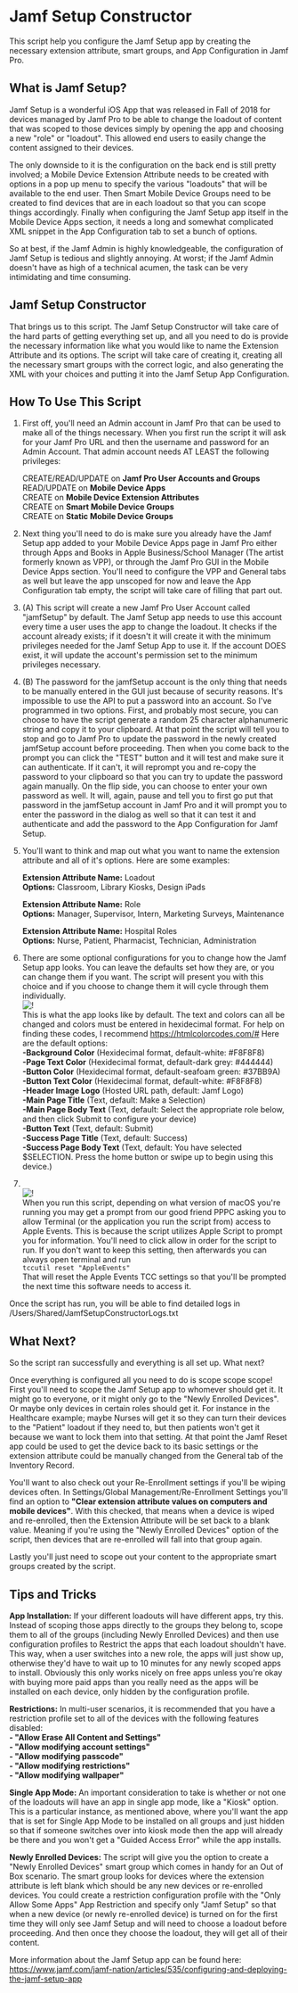 # Jamf Setup Constructor
This script help you configure the Jamf Setup app by creating the necessary extension attribute, smart groups, and App Configuration in Jamf Pro.

What is Jamf Setup?
----------
Jamf Setup is a wonderful iOS App that was released in Fall of 2018 for devices managed by Jamf Pro to be able to change the loadout of content that was scoped to those devices simply by opening the app and choosing a new "role" or "loadout". This allowed end users to easily change the content assigned to their devices.

The only downside to it is the configuration on the back end is still pretty involved; a Mobile Device Extension Attribute needs to be created with options in a pop up menu to specify the various "loadouts" that will be available to the end user. Then Smart Mobile Device Groups need to be created to find devices that are in each loadout so that you can scope things accordingly. Finally when configuring the Jamf Setup app itself in the Mobile Device Apps section, it needs a long and somewhat complicated XML snippet in the App Configuration tab to set a bunch of options.

So at best, if the Jamf Admin is highly knowledgeable, the configuration of Jamf Setup is tedious and slightly annoying. At worst; if the Jamf Admin doesn't have as high of a technical acumen, the task can be very intimidating and time consuming.

Jamf Setup Constructor
----------
That brings us to this script. The Jamf Setup Constructor will take care of the hard parts of getting everything set up, and all you need to do is provide the necessary information like what you would like to name the Extension Attribute and its options. The script will take care of creating it, creating all the necessary smart groups with the correct logic, and also generating the XML with your choices and putting it into the Jamf Setup App Configuration.

How To Use This Script
----------
1. First off, you'll need an Admin account in Jamf Pro that can be used to make all of the things necessary. When you first run the script it will ask for your Jamf Pro URL and then the username and password for an Admin Account. That admin account needs AT LEAST the following privileges:<p>CREATE/READ/UPDATE on **Jamf Pro User Accounts and Groups**<br>READ/UPDATE on **Mobile Device Apps**<br>CREATE on **Mobile Device Extension Attributes**<br>CREATE on **Smart Mobile Device Groups**<br>CREATE on **Static Mobile Device Groups**

2. Next thing you'll need to do is make sure you already have the Jamf Setup app added to your Mobile Device Apps page in Jamf Pro either through Apps and Books in Apple Business/School Manager (The artist formerly known as VPP), or through the Jamf Pro GUI in the Mobile Device Apps section. You'll need to configure the VPP and General tabs as well but leave the app unscoped for now and leave the App Configuration tab empty, the script will take care of filling that part out.

3. (A) This script will create a new Jamf Pro User Account called "jamfSetup" by default. The Jamf Setup app needs to use this account every time a user uses the app to change the loadout. It checks if the account already exists; if it doesn't it will create it with the minimum privileges needed for the Jamf Setup App to use it. If the account DOES exist, it will update the account's permission set to the minimum privileges necessary.

3. (B) The password for the jamfSetup account is the only thing that needs to be manually entered in the GUI just because of security reasons. It's impossible to use the API to put a password into an account. So I've programmed in two options. First, and probably most secure, you can choose to have the script generate a random 25 character alphanumeric string and copy it to your clipboard. At that point the script will tell you to stop and go to Jamf Pro to update the password in the newly created jamfSetup account before proceeding. Then when you come back to the prompt you can click the "TEST" button and it will test and make sure it can authenticate. If it can't, it will reprompt you and re-copy the password to your clipboard so that you can try to update the password again manually. On the flip side, you can choose to enter your own password as well. It will, again, pause and tell you to first go put that password in the jamfSetup account in Jamf Pro and it will prompt you to enter the password in the dialog as well so that it can test it and authenticate and add the password to the App Configuration for Jamf Setup.

4. You'll want to think and map out what you want to name the extension attribute and all of it's options. Here are some examples:<p>**Extension Attribute Name:** Loadout<br>**Options:** Classroom, Library Kiosks, Design iPads<p>**Extension Attribute Name:** Role<br>**Options:** Manager, Supervisor, Intern, Marketing Surveys, Maintenance<p>**Extension Attribute Name:** Hospital Roles<br>**Options:** Nurse, Patient, Pharmacist, Technician, Administration
  
5. There are some optional configurations for you to change how the Jamf Setup app looks. You can leave the defaults set how they are, or you can change them if you want. The script will present you with this choice and if you choose to change them it will cycle through them individually.
<br>![!](https://nation-cdn-resources.jamf.com/3d4ac144a6b946c3add11d578831beba "The default colors and text of Jamf Setup")
<br>This is what the app looks like by default. The text and colors can all be changed and colors must be entered in hexidecimal format. For help on finding these codes, I recommend https://htmlcolorcodes.com/#
Here are the default options:<br>**-Background Color** (Hexidecimal format, default-white: #F8F8F8)<br>**-Page Text Color** (Hexidecimal format, default-dark grey: #444444)<br>**-Button Color** (Hexidecimal format, default-seafoam green: #37BB9A)<br>**-Button Text Color** (Hexidecimal format, default-white: #F8F8F8)<br>**-Header Image Logo** (Hosted URL path, default: Jamf Logo)<br>**-Main Page Title** (Text, default: Make a Selection)<br>**-Main Page Body Text** (Text, default: Select the appropriate role below, and then click Submit to configure your device)<br>**-Button Text** (Text, default: Submit)<br>**-Success Page Title** (Text, default: Success)<br>**-Success Page Body Text** (Text, default: You have selected $SELECTION. Press the home button or swipe up to begin using this device.)

6. <br>![!](https://i.ibb.co/4FQtrRs/Screen-Shot-2019-07-26-at-10-48-19-AM.png "PPPC Prompt for Apple Events")
<br>When you run this script, depending on what version of macOS you're running you may get a prompt from our good friend PPPC asking you to allow Terminal (or the application you run the script from) access to Apple Events. This is because the script utilizes Apple Script to prompt you for information. You'll need to click allow in order for the script to run. If you don't want to keep this setting, then afterwards you can always open terminal and run 
<br><code>tccutil reset "AppleEvents"</code><br>
That will reset the Apple Events TCC settings so that you'll be prompted the next time this software needs to access it.

Once the script has run, you will be able to find detailed logs in /Users/Shared/JamfSetupConstructorLogs.txt

What Next?
--------
So the script ran successfully and everything is all set up. What next?

Once everything is configured all you need to do is scope scope scope! First you'll need to scope the Jamf Setup app to whomever should get it. It might go to everyone, or it might only go to the "Newly Enrolled Devices". Or maybe only devices in certain roles should get it. For instance in the Healthcare example; maybe Nurses will get it so they can turn their devices to the "Patient" loadout if they need to, but then patients won't get it because we want to lock them into that setting. At that point the Jamf Reset app could be used to get the device back to its basic settings or the extension attribute could be manually changed from the General tab of the Inventory Record.

You'll want to also check out your Re-Enrollment settings if you'll be wiping devices often. In Settings/Global Management/Re-Enrollment Settings you'll find an option to **"Clear extension attribute values on computers and mobile devices"**. With this checked, that means when a device is wiped and re-enrolled, then the Extension Attribute will be set back to a blank value. Meaning if you're using the "Newly Enrolled Devices" option of the script, then devices that are re-enrolled will fall into that group again.

Lastly you'll just need to scope out your content to the appropriate smart groups created by the script.

Tips and Tricks
----------
**App Installation:** If your different loadouts will have different apps, try this. Instead of scoping those apps directly to the groups they belong to, scope them to all of the groups (including Newly Enrolled Devices) and then use configuration profiles to Restrict the apps that each loadout shouldn't have. This way, when a user switches into a new role, the apps will just show up, otherwise they'd have to wait up to 10 minutes for any newly scoped apps to install. Obviously this only works nicely on free apps unless you're okay with buying more paid apps than you really need as the apps will be installed on each device, only hidden by the configuration profile.

**Restrictions:** In multi-user scenarios, it is recommended that you have a restriction profile set to all of the devices with the following features disabled:<br>**- "Allow Erase All Content and Settings"<br>- "Allow modifying account settings"<br>- "Allow modifying passcode"<br>- "Allow modifying restrictions"<br>- "Allow modifying wallpaper"**

**Single App Mode:** An important consideration to take is whether or not one of the loadouts will have an app in single app mode, like a "Kiosk" option. This is a particular instance, as mentioned above, where you'll want the app that is set for Single App Mode to be installed on all groups and just hidden so that if someone switches over into kiosk mode then the app will already be there and you won't get a "Guided Access Error" while the app installs.

**Newly Enrolled Devices:** The script will give you the option to create a "Newly Enrolled Devices" smart group which comes in handy for an Out of Box scenario. The smart group looks for devices where the extension attribute is left blank which should be any new devices or re-enrolled devices. You could create a restriction configuration profile with the "Only Allow Some Apps" App Restriction and specify only "Jamf Setup" so that when a new device (or newly re-enrolled device) is turned on for the first time they will only see Jamf Setup and will need to choose a loadout before proceeding. And then once they choose the loadout, they will get all of their content.

More information about the Jamf Setup app can be found here: https://www.jamf.com/jamf-nation/articles/535/configuring-and-deploying-the-jamf-setup-app
